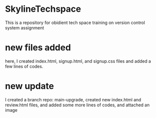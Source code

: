 # SkylineTechspace
This is a repository for obidient tech space training on version control system assignment
# new files added
here, I created index.html, signup.html, and signup.css files and added a few lines of codes.

# new update
I created a branch repo: main-upgrade, created new index.html and review.html files, and added some more lines of codes, and attached an image